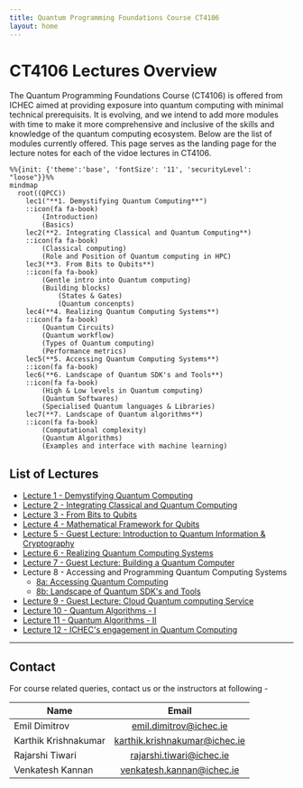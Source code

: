 ```yaml
---
title: Quantum Programming Foundations Course CT4106
layout: home
---
```

# CT4106 Lectures Overview

The Quantum Programming Foundations Course (CT4106) is offered from ICHEC aimed at providing exposure into quantum computing with minimal technical prerequisits. It is evolving, and we intend to add more modules with time to make it more comprehensive and inclusive of the skills and knowledge of the quantum computing ecosystem. Below are the list of modules currently offered. This page serves as the landing page for the lecture notes for each of the vidoe lectures in CT4106.


```{mermaid}
%%{init: {'theme':'base', 'fontSize': '11', 'securityLevel': "loose"}}%%
mindmap
  root((QPCC))
    lec1("**1. Demystifying Quantum Computing**")
    ::icon(fa fa-book)
        (Introduction)
        (Basics)
    lec2(**2. Integrating Classical and Quantum Computing**)
    ::icon(fa fa-book)
        (Classical computing)
        (Role and Position of Quantum computing in HPC)
    lec3(**3. From Bits to Qubits**)
    ::icon(fa fa-book)
        (Gentle intro into Quantum computing)
        (Building blocks)
            (States & Gates)
            (Quantum concenpts)
    lec4(**4. Realizing Quantum Computing Systems**)
    ::icon(fa fa-book)
        (Quantum Circuits)
        (Quantum workflow)
        (Types of Quantum computing)
        (Performance metrics)
    lec5(**5. Accessing Quantum Computing Systems**)
    ::icon(fa fa-book)
    lec6(**6. Landscape of Quantum SDK's and Tools**)
    ::icon(fa fa-book)
        (High & Low levels in Quantum computing)
        (Quantum Softwares)
        (Specialised Quantum languages & Libraries)
    lec7(**7. Landscape of Quantum algorithms**)
    ::icon(fa fa-book)
        (Computational complexity)
        (Quantum Algorithms)
        (Examples and interface with machine learning)
```

## List of Lectures
- [Lecture 1 - Demystifying Quantum Computing](lecture-01/demystifying-quantum-computing.md)
- [Lecture 2 - Integrating Classical and Quantum Computing](lecture-02/integrating-classical-and-quantum-computing.md)
- [Lecture 3 - From Bits to Qubits](lecture-03/from-bits-to-qubits.md)
- [Lecture 4 - Mathematical Framework for Qubits](lecture-04/math-for-qc.md)
- [Lecture 5 - Guest Lecture: Introduction to Quantum Information & Cryptography](lecture-05/intro-to-quantum-info.md)
- [Lecture 6 - Realizing Quantum Computing Systems](lecture-06/realizing-qc-systems.md)
- [Lecture 7 - Guest Lecture: Building a Quantum Computer](lecture-07/qc-hardwares.md)
- Lecture 8 - Accessing and Programming Quantum Computing Systems
    - [8a: Accessing Quantum Computing](lecture-08/accessing-qc-systems.md)
    - [8b: Landscape of Quantum SDK's and Tools](lecture-08/landscape-of-sdks-tools.md)
- [Lecture 9 - Guest Lecture: Cloud Quantum computing Service](lecture-09/cloud-qc.md)
- [Lecture 10 - Quantum Algorithms - I](lecture-10/quantum-algorithms-1.md)
- [Lecture 11 - Quantum Algorithms - II](lecture-11/quantum-algorithms-2.md)
- [Lecture 12 - ICHEC's engagement in Quantum Computing](lecture-12/quantum-activity-in-ichec.md)


---

## Contact
For course related queries, contact us or the instructors at following -

| Name                 | Email                           |
|---                   |:---:                            |
| Emil Dimitrov        | <emil.dimitrov@ichec.ie>        |
| Karthik Krishnakumar | <karthik.krishnakumar@ichec.ie> |
| Rajarshi Tiwari      | <rajarshi.tiwari@ichec.ie>      |
| Venkatesh Kannan     | <venkatesh.kannan@ichec.ie>     |


